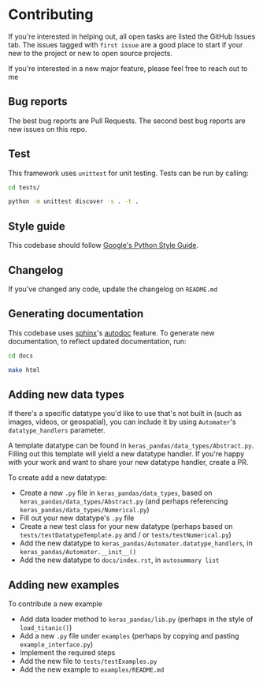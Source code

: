# Contributing

If you're interested in helping out, all open tasks are listed the GitHub Issues tab. The issues tagged with 
`first issue` are a good place to start if your new to the project or new to open source projects. 

If you're interested in a new major feature, please feel free to reach out to me

## Bug reports

The best bug reports are Pull Requests. The second best bug reports are new issues on this repo.

## Test

This framework uses `unittest` for unit testing. Tests can be run by calling:

```bash
cd tests/

python -m unittest discover -s . -t .
```
## Style guide

This codebase should follow [Google's Python Style Guide](https://google.github.io/styleguide/pyguide.html). 

## Changelog

If you've changed any code, update the changelog on `README.md`

## Generating documentation

This codebase uses [sphinx](http://www.sphinx-doc.org/en/master/usage/restructuredtext/basics.html)'s 
[autodoc](http://www.sphinx-doc.org/en/master/ext/autodoc.html) feature. To generate new documentation, to reflect 
updated documentation, run:

```bash
cd docs

make html

```  

## Adding new data types


If there's a specific datatype you'd like to use that's not built in (such as images, videos, or geospatial), you can 
include it by using `Automater`'s `datatype_handlers` parameter. 

A template datatype can be found in `keras_pandas/data_types/Abstract.py`. Filling out this template will yield a new
 datatype handler. If you're happy with your work and want to share your new datatype handler, create a PR.
 
To create add a new datatype:

 - Create a new `.py` file in `keras_pandas/data_types`, based on `keras_pandas/data_types/Abstract.py` (and perhaps 
 referencing `keras_pandas/data_types/Numerical.py`)
 - Fill out your new datatype's `.py` file
 - Create a new test class for your new datatype (perhaps based on `tests/testDatatypeTemplate.py` and / or 
 `tests/testNumerical.py`) 
 - Add the new datatype to `keras_pandas/Automater.datatype_handlers`, in `keras_pandas/Automater.__init__()`
 - Add the new datatype to `docs/index.rst`, in `autosummary list` 

## Adding new examples

To contribute a new example

 - Add data loader method to `keras_pandas/lib.py` (perhaps in the style of `load_titanic()`)
 - Add a new `.py` file under `examples` (perhaps by copying and pasting `example_interface.py`)
 - Implement the required steps
 - Add the new file to `tests/testExamples.py`
 - Add the new example to `examples/README.md`
